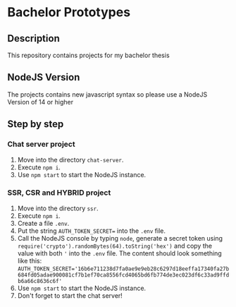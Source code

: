 # Bachelor Prototypes

## Description

This repository contains projects for my bachelor thesis

## NodeJS Version

The projects contains new javascript syntax so please use a NodeJS Version of 14 or higher

## Step by step

### Chat server project

1. Move into the directory `chat-server`.
1. Execute `npm i`.
1. Use `npm start` to start the NodeJS instance.


### SSR, CSR and HYBRID project

1. Move into the directory `ssr`.
1. Execute `npm i`.
1. Create a file `.env`.
1. Put the string `AUTH_TOKEN_SECRET=` into the `.env` file.
1. Call the NodeJS console by typing `node`, generate a secret token using `require('crypto').randomBytes(64).toString('hex')` and copy the value with both `'` into the `.env` file. The content should look something like this: `AUTH_TOKEN_SECRET='16b6e711238d7fa0ae9e9eb28c6297d18eeffa17340fa27b684fd05adae900081cf7b1ef70ca8556fcd4065bd6fb774de3ec023df6c33ad9ffdb6a66c8636c6f'`
1. Use `npm start` to start the NodeJS instance.
1. Don't forget to start the chat server!